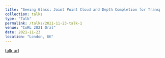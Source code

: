 ```yaml
---
title: "Seeing Glass: Joint Point Cloud and Depth Completion for Transparent Objects"
collection: talks
type: "Talk"
permalink: /talks/2021-11-23-talk-1
venue: "CoRL 2021 Oral"
date: 2021-11-23
location: "London, UK"
---
```


[talk url](https://www.youtube.com/watch?v=SuUMKy52b4E)
